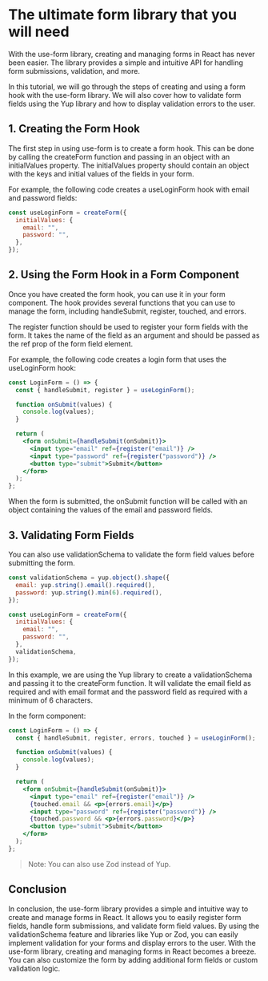 # The ultimate form library that you will need

With the use-form library, creating and managing forms in React has never been easier. The library provides a simple and intuitive API for handling form submissions, validation, and more.

In this tutorial, we will go through the steps of creating and using a form hook with the use-form library. We will also cover how to validate form fields using the Yup library and how to display validation errors to the user.

## 1. Creating the Form Hook

The first step in using use-form is to create a form hook. This can be done by calling the createForm function and passing in an object with an initialValues property. The initialValues property should contain an object with the keys and initial values of the fields in your form.

For example, the following code creates a useLoginForm hook with email and password fields:

```jsx
const useLoginForm = createForm({
  initialValues: {
    email: "",
    password: "",
  },
});
```

## 2. Using the Form Hook in a Form Component

Once you have created the form hook, you can use it in your form component. The hook provides several functions that you can use to manage the form, including handleSubmit, register, touched, and errors.

The register function should be used to register your form fields with the form. It takes the name of the field as an argument and should be passed as the ref prop of the form field element.

For example, the following code creates a login form that uses the useLoginForm hook:

```jsx
const LoginForm = () => {
  const { handleSubmit, register } = useLoginForm();

  function onSubmit(values) {
    console.log(values);
  }

  return (
    <form onSubmit={handleSubmit(onSubmit)}>
      <input type="email" ref={register("email")} />
      <input type="password" ref={register("password")} />
      <button type="submit">Submit</button>
    </form>
  );
};
```

When the form is submitted, the onSubmit function will be called with an object containing the values of the email and password fields.

## 3. Validating Form Fields

You can also use validationSchema to validate the form field values before submitting the form.

```jsx
const validationSchema = yup.object().shape({
  email: yup.string().email().required(),
  password: yup.string().min(6).required(),
});

const useLoginForm = createForm({
  initialValues: {
    email: "",
    password: "",
  },
  validationSchema,
});
```

In this example, we are using the Yup library to create a validationSchema and passing it to the createForm function. It will validate the email field as required and with email format and the password field as required with a minimum of 6 characters.

In the form component:

```jsx
const LoginForm = () => {
  const { handleSubmit, register, errors, touched } = useLoginForm();

  function onSubmit(values) {
    console.log(values);
  }

  return (
    <form onSubmit={handleSubmit(onSubmit)}>
      <input type="email" ref={register("email")} />
      {touched.email && <p>{errors.email}</p>}
      <input type="password" ref={register("password")} />
      {touched.password && <p>{errors.password}</p>}
      <button type="submit">Submit</button>
    </form>
  );
};
```

> Note: You can also use Zod instead of Yup.

## Conclusion

In conclusion, the use-form library provides a simple and intuitive way to create and manage forms in React. It allows you to easily register form fields, handle form submissions, and validate form field values. By using the validationSchema feature and libraries like Yup or Zod, you can easily implement validation for your forms and display errors to the user. With the use-form library, creating and managing forms in React becomes a breeze. You can also customize the form by adding additional form fields or custom validation logic.

